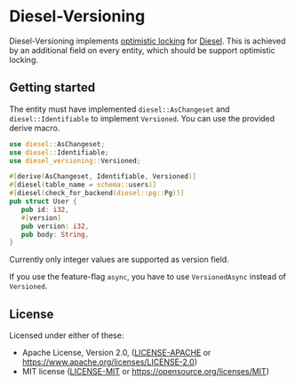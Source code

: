 # Diesel-Versioning

Diesel-Versioning implements [optimistic locking](https://en.wikipedia.org/wiki/Optimistic_concurrency_control) for [Diesel](https://diesel.rs).
This is achieved by an additional field on every entity, which should be support optimistic
locking.

## Getting started

The entity must have implemented `diesel::AsChangeset` and `diesel::Identifiable` to implement `Versioned`. You can
use the provided derive macro.

```rust
use diesel::AsChangeset;
use diesel::Identifiable;
use diesel_versioning::Versioned;

#[derive(AsChangeset, Identifiable, Versioned)]
#[diesel(table_name = schema::users)]
#[diesel(check_for_backend(diesel::pg::Pg))]
pub struct User {
   pub id: i32,
   #[version]
   pub version: i32,
   pub body: String,
}
```

Currently only integer values are supported as version field.

If you use the feature-flag `async`, you have to use `VersionedAsync` instead of `Versioned`.

## License

Licensed under either of these:

 * Apache License, Version 2.0, ([LICENSE-APACHE](LICENSE-APACHE) or https://www.apache.org/licenses/LICENSE-2.0)
 * MIT license ([LICENSE-MIT](LICENSE-MIT) or https://opensource.org/licenses/MIT)
